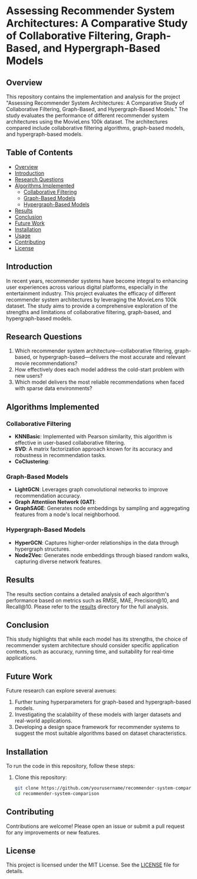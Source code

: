 # Assessing Recommender System Architectures: A Comparative Study of Collaborative Filtering, Graph-Based, and Hypergraph-Based Models

## Overview

This repository contains the implementation and analysis for the project "Assessing Recommender System Architectures: A Comparative Study of Collaborative Filtering, Graph-Based, and Hypergraph-Based Models." The study evaluates the performance of different recommender system architectures using the MovieLens 100k dataset. The architectures compared include collaborative filtering algorithms, graph-based models, and hypergraph-based models.

## Table of Contents

- [Overview](#overview)
- [Introduction](#introduction)
- [Research Questions](#research-questions)
- [Algorithms Implemented](#algorithms-implemented)
  - [Collaborative Filtering](#collaborative-filtering)
  - [Graph-Based Models](#graph-based-models)
  - [Hypergraph-Based Models](#hypergraph-based-models)
- [Results](#results)
- [Conclusion](#conclusion)
- [Future Work](#future-work)
- [Installation](#installation)
- [Usage](#usage)
- [Contributing](#contributing)
- [License](#license)

## Introduction

In recent years, recommender systems have become integral to enhancing user experiences across various digital platforms, especially in the entertainment industry. This project evaluates the efficacy of different recommender system architectures by leveraging the MovieLens 100k dataset. The study aims to provide a comprehensive exploration of the strengths and limitations of collaborative filtering, graph-based, and hypergraph-based models.

## Research Questions

1. Which recommender system architecture—collaborative filtering, graph-based, or hypergraph-based—delivers the most accurate and relevant movie recommendations?
2. How effectively does each model address the cold-start problem with new users?
3. Which model delivers the most reliable recommendations when faced with sparse data environments?

## Algorithms Implemented

### Collaborative Filtering

- **KNNBasic**: Implemented with Pearson similarity, this algorithm is effective in user-based collaborative filtering.
- **SVD**: A matrix factorization approach known for its accuracy and robustness in recommendation tasks.
- **CoClustering**:

### Graph-Based Models

- **LightGCN**: Leverages graph convolutional networks to improve recommendation accuracy.
-  **Graph Attentiion Network (GAT)**: 
- **GraphSAGE**: Generates node embeddings by sampling and aggregating features from a node's local neighborhood.

### Hypergraph-Based Models

- **HyperGCN**: Captures higher-order relationships in the data through hypergraph structures.
- **Node2Vec**: Generates node embeddings through biased random walks, capturing diverse network features.

## Results

The results section contains a detailed analysis of each algorithm's performance based on metrics such as RMSE, MAE, Precision@10, and Recall@10. Please refer to the [results](results/) directory for the full analysis.

## Conclusion

This study highlights that while each model has its strengths, the choice of recommender system architecture should consider specific application contexts, such as accuracy, running time, and suitability for real-time applications.

## Future Work

Future research can explore several avenues:

1. Further tuning hyperparameters for graph-based and hypergraph-based models.
2. Investigating the scalability of these models with larger datasets and real-world applications.
3. Developing a design space framework for recommender systems to suggest the most suitable algorithms based on dataset characteristics.

## Installation

To run the code in this repository, follow these steps:

1. Clone this repository:
    ```bash
    git clone https://github.com/yourusername/recommender-system-comparison.git
    cd recommender-system-comparison

    ```

## Contributing

Contributions are welcome! Please open an issue or submit a pull request for any improvements or new features.

## License

This project is licensed under the MIT License. See the [LICENSE](LICENSE) file for details.
